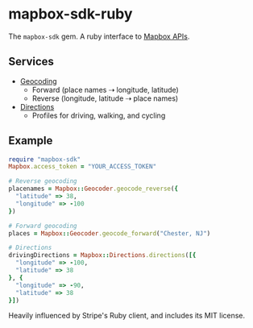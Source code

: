 # mapbox-sdk-ruby

The `mapbox-sdk` gem. A ruby interface to [Mapbox APIs](https://www.mapbox.com/developers/api/).

## Services

* [Geocoding](https://www.mapbox.com/developers/api/geocoding/)
  * Forward (place names ⇢  longitude, latitude)
  * Reverse (longitude, latitude ⇢ place names)
* [Directions](https://www.mapbox.com/developers/api/directions/)
  * Profiles for driving, walking, and cycling

## Example

```rb
require "mapbox-sdk"
Mapbox.access_token = "YOUR_ACCESS_TOKEN"

# Reverse geocoding
placenames = Mapbox::Geocoder.geocode_reverse({
  "latitude" => 38,
  "longitude" => -100
})

# Forward geocoding
places = Mapbox::Geocoder.geocode_forward("Chester, NJ")

# Directions
drivingDirections = Mapbox::Directions.directions([{
  "longitude" => -100,
  "latitude" => 38
}, {
  "longitude" => -90,
  "latitude" => 38
}])
```

Heavily influenced by Stripe's Ruby client, and includes its MIT license.
